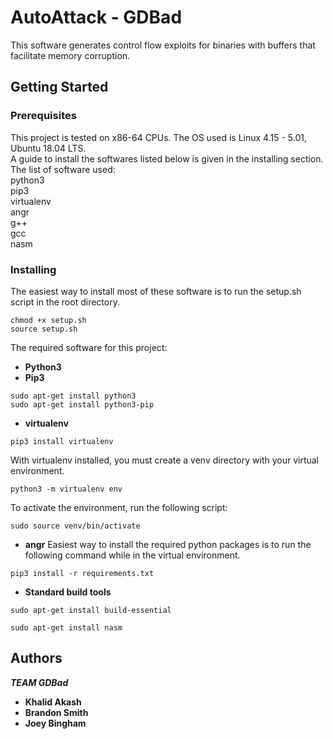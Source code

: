 # AutoAttack - GDBad

This software generates control flow exploits for binaries with buffers that facilitate memory corruption.

## Getting Started



### Prerequisites
This project is tested on x86-64 CPUs. The OS used is Linux 4.15 - 5.01, Ubuntu 18.04 LTS.  
A guide to install the softwares listed below is given in the installing section.  
The list of software used:  
python3  
pip3  
virtualenv  
angr  
g++  
gcc  
nasm  




### Installing
The easiest way to install most of these software is to run the setup.sh script in the root directory.  
```
chmod +x setup.sh
source setup.sh
```
The required software for this project:
* **Python3**
* **Pip3**
```
sudo apt-get install python3
sudo apt-get install python3-pip
```
* **virtualenv**
```
pip3 install virtualenv
```
With virtualenv installed, you must create a venv directory with your virtual environment.
```
python3 -m virtualenv env
```
To activate the environment, run the following script:
```
sudo source venv/bin/activate
```
* **angr**
Easiest way to install the required python packages is to run the following command while in
the virtual environment.
```
pip3 install -r requirements.txt
```
* **Standard build tools**
```
sudo apt-get install build-essential
```
```
sudo apt-get install nasm
```

## Authors

***TEAM GDBad***
* **Khalid Akash**
* **Brandon Smith**
* **Joey Bingham**
